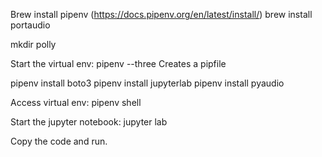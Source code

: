 Brew install pipenv (https://docs.pipenv.org/en/latest/install/)
brew install portaudio

mkdir polly

Start the virtual env: pipenv --three
    Creates a pipfile

pipenv install boto3
pipenv install jupyterlab
pipenv install pyaudio

Access virtual env: pipenv shell

Start the jupyter notebook: jupyter lab

Copy the code and run.